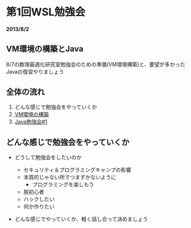 # 第1回WSL勉強会

#### 2013/8/2

## VM環境の構築とJava
8/7の数理最適化研究室勉強会のための準備(VM環境構築)と、要望が多かったJavaの復習やりましょう


## 全体の流れ
1. どんな感じで勉強会をやっていくか
1. [VM環境の構築](create-vm-environments.md)
1. [Java勉強会#1](learn-about-java.md)

## どんな感じで勉強会をやっていくか
* どうして勉強会をしたいのか
    * セキュリティ＆プログラミングキャンプの影響
    * 本質的じゃない所でつまずかないように
        * プログラミングを楽しもう
    * 脱初心者
    * ハックしたい
    * 何か作りたい

* どんな感じでやっていくか、軽く話し合って決めましょう
